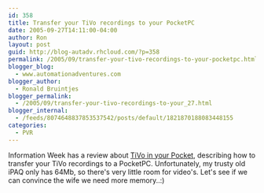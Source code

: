 ```yaml
---
id: 358
title: Transfer your TiVo recordings to your PocketPC
date: 2005-09-27T14:11:00-04:00
author: Ron
layout: post
guid: http://blog-autadv.rhcloud.com/?p=358
permalink: /2005/09/transfer-your-tivo-recordings-to-your-pocketpc.html
blogger_blog:
  - www.automationadventures.com
blogger_author:
  - Ronald Bruintjes
blogger_permalink:
  - /2005/09/transfer-your-tivo-recordings-to-your_27.html
blogger_internal:
  - /feeds/8074648837853537542/posts/default/1821870188083448155
categories:
  - PVR
---
```

Information Week has a review about [TiVo in your Pocket](http://www.informationweek.com/story/showArticle.jhtml?articleID=171200788), describing how to transfer your TiVo recordings to a PocketPC. Unfortunately, my trusty old iPAQ only has 64Mb, so there's very little room for video's. Let's see if we can convince the wife we need more memory..:)